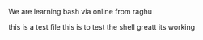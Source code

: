 We are learning bash 
via online from raghu 

this is a test file 
this is to test the shell
greatt
its working
